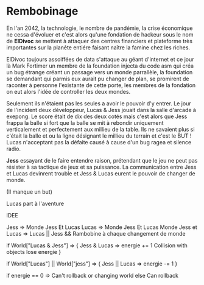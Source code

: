 # Rembobinage

En l'an 2042, la technologie, le nombre de pandémie, la crise économique ne cessa d'évoluer et c'est alors qu'une fondation de hackeur sous le nom de **ElDivoc** se mettent à attaquer des centres financiers et plateforme très importantes sur la planête entiére faisant naître la famine chez les riches. 

ElDivoc toujours assoiffées de data s'attaque au géant d'internet et ce jour là Mark Fortimer un membre de la foundation injecta du code asm qui créa un bug étrange créant un passage vers un monde parrallèle, la foundation se demandant qui parmis eux aurait pu changer de plan, se promirent de raconter à personne l'existante de cette porte, les membres de la fondation on eut alors l'idée de controller les deux mondes.

Seulement ils n'étaient pas les seules a avoir le pouvoir d'y entrer. Le jour de l'incident deux développeur, Lucas & Jess jouait dans la salle d'arcade à exepong. Le score était de dix des deux cotés mais c'est alors que Jess frappa la balle si fort que la balle se mit à rebondir uniquement verticalement et perfectement aux millieu de la table. Ils ne savaient plus si c'était la balle et ou la ligne désignant le millieu du terrain et c'est le BUT ! Lucas n'acceptant pas la défaite causé à cause d'un bug ragea et silence radio.

**Jess** essayant de le faire entendre raison, prétendant que le jeu ne peut pas résister à sa tactique de jeux et sa puissance. La communication entre Jess et Lucas devinrent trouble et Jess & Lucas eurent le pouvoir de changer de monde.

(Il manque un but)

Lucas part à l'aventure

IDEE

Jess => Monde Jess Et Lucas
Lucas => Monde Jess Et Lucas
Monde Jess et Lucas => Lucas || Jess
&& Rambobine à chaque changement de monde

if World["Lucas & Jess"] => {
    Jess & Lucas => energie += 1
    Collision with objects lose energie
}

if World["Lucas"] || World["jess"] => {
    Jess || Lucas => energie -= 1 
}

if energie == 0 => Can't rollback or changing world 
else Can rollback

